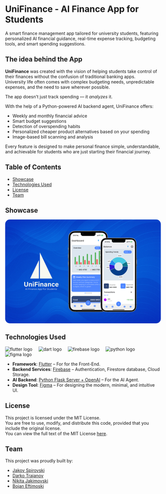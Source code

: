 # UniFinance - AI Finance App for Students

A smart finance management app tailored for university students, featuring personalized AI financial guidance, real-time expense tracking, budgeting tools, and smart spending suggestions.



## The idea behind the App

**UniFinance** was created with the vision of helping students take control of their finances without the confusion of traditional banking apps.  
University life often comes with complex budgeting needs, unpredictable expenses, and the need to save wherever possible.

The app doesn't just track spending — it *analyzes* it.

With the help of a Python-powered AI backend agent, UniFinance offers:
- Weekly and monthly financial advice
- Smart budget suggestions
- Detection of overspending habits
- Personalized cheaper product alternatives based on your spending
- Image-based bill scanning and analysis

Every feature is designed to make personal finance simple, understandable, and achievable for students who are just starting their financial journey.



## Table of Contents
- [Showcase](#showcase)
- [Technologies Used](#technologies-used)
- [License](#license)
- [Team](#team)



## Showcase
<img src="mockup-app.jpg" alt="Dashboard Mockup" style="border-radius: 15px;">


## Technologies Used

<div align="left">
  <img src="https://cdn.jsdelivr.net/gh/devicons/devicon/icons/flutter/flutter-original.svg" height="40" alt="flutter logo" />
  <img width="12" />
  <img src="https://cdn.jsdelivr.net/gh/devicons/devicon/icons/dart/dart-original.svg" height="40" alt="dart logo" />
  <img width="12" />
  <img src="https://cdn.jsdelivr.net/gh/devicons/devicon/icons/firebase/firebase-plain.svg" height="40" alt="firebase logo" />
  <img width="12" />
  <img src="https://cdn.jsdelivr.net/gh/devicons/devicon/icons/python/python-original.svg" height="40" alt="python logo" />
  <img width="12" />
  <img src="https://www.vectorlogo.zone/logos/figma/figma-icon.svg" width="40" height="40" alt="figma logo" />
</div>



- **Framework**: [Flutter](https://flutter.dev/) – For for the Front-End.
- **Backend Services**: [Firebase](https://firebase.google.com/) – Authentication, Firestore database, Cloud Storage.
- **AI Backend**: [Python Flask Server + OpenAI](https://platform.openai.com/) – For the AI Agent.
- **Design Tool**: [Figma](https://www.figma.com/) – For designing the modern, minimal, and intuitive UI.



## License

This project is licensed under the MIT License.  
You are free to use, modify, and distribute this code, provided that you include the original license.  
You can view the full text of the MIT License [here](https://opensource.org/licenses/MIT).


## Team

This project was proudly built by:
- [Jakov Spirovski](https://www.instagram.com/jakov_spirovski/)  
- [Darko Trajanov](https://www.instagram.com/trajanovdarko/)  
- [Nikita Jakimovski](https://www.instagram.com/njakimovski4/)  
- [Bojan Eftimoski](https://www.instagram.com/bojan_eftimoski/)
